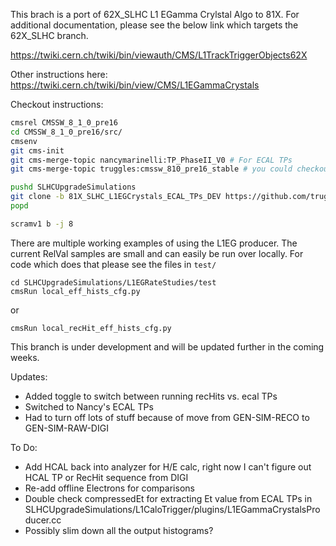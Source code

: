 This brach is a port of 62X_SLHC L1 EGamma Crylstal Algo to 81X. For additional documentation, please see the below link which targets the 62X_SLHC branch.

https://twiki.cern.ch/twiki/bin/viewauth/CMS/L1TrackTriggerObjects62X

Other instructions here: https://twiki.cern.ch/twiki/bin/view/CMS/L1EGammaCrystals

Checkout instructions:
```bash
cmsrel CMSSW_8_1_0_pre16
cd CMSSW_8_1_0_pre16/src/
cmsenv
git cms-init
git cms-merge-topic nancymarinelli:TP_PhaseII_V0 # For ECAL TPs
git cms-merge-topic truggles:cmssw_810_pre16_stable # you could checkout cmssw_810_pre16_dev for the bleeding edge

pushd SLHCUpgradeSimulations
git clone -b 81X_SLHC_L1EGCrystals_ECAL_TPs_DEV https://github.com/truggles/L1EGRateStudies.git L1EGRateStudies
popd

scramv1 b -j 8
```

There are multiple working examples of using the L1EG producer. The current RelVal samples are small and can easily be run over locally.  For code which does that please see the files in `test/`

```
cd SLHCUpgradeSimulations/L1EGRateStudies/test
cmsRun local_eff_hists_cfg.py
```

or
```
cmsRun local_recHit_eff_hists_cfg.py 
```

This branch is under development and will be updated further in the coming weeks.

Updates:
   * Added toggle to switch between running recHits vs. ecal TPs
   * Switched to Nancy's ECAL TPs
   * Had to turn off lots of stuff because of move from GEN-SIM-RECO to GEN-SIM-RAW-DIGI

To Do:
   * Add HCAL back into analyzer for H/E calc, right now I can't figure out HCAL TP or RecHit sequence from DIGI
   * Re-add offline Electrons for comparisons
   * Double check compressedEt for extracting Et value from ECAL TPs in SLHCUpgradeSimulations/L1CaloTrigger/plugins/L1EGammaCrystalsProducer.cc
   * Possibly slim down all the output histograms?

